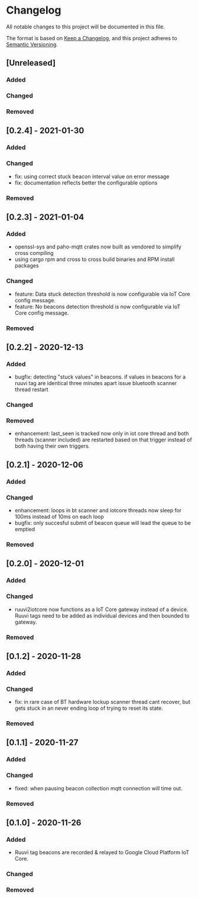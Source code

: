 # Changelog
All notable changes to this project will be documented in this file.

The format is based on [Keep a Changelog](https://keepachangelog.com/en/1.0.0/),
and this project adheres to [Semantic Versioning](https://semver.org/spec/v2.0.0.html).

## [Unreleased]
### Added
### Changed
### Removed

## [0.2.4] - 2021-01-30
### Added
### Changed
- fix: using correct stuck beacon interval value on error message
- fix: documentation reflects better the configurable options
### Removed

## [0.2.3] - 2021-01-04
### Added
- openssl-sys and paho-mqtt crates now built as vendored to simplify cross compiling
- using cargo rpm and cross to cross build binaries and RPM install packages

### Changed
- feature: Data stuck detection threshold is now configurable via IoT Core config message.
- feature: No beacons detection threshold is now configurable via IoT Core config message.

### Removed

## [0.2.2] - 2020-12-13
### Added
- bugfix: detecting "stuck values" in beacons. if values in beacons for a ruuvi tag are identical three minutes apart issue bluetooth scanner thread restart
### Changed

### Removed
- enhancement: last_seen is tracked now only in iot core thread and both threads (scanner included) are restarted based on that trigger instead of both having their own triggers.
## [0.2.1] - 2020-12-06
### Added

### Changed
- enhancement: loops in bt scanner and iotcore threads now sleep for 100ms instead of 10ms on each loop
- bugfix: only succesful submit of beacon queue will lead the queue to be emptied

### Removed

## [0.2.0] - 2020-12-01
### Added

### Changed
- ruuvi2iotcore now functions as a IoT Core gateway instead of a device. Ruuvi tags need to be added as individual devices and then bounded to gateway.

### Removed

## [0.1.2] - 2020-11-28
### Added

### Changed
- fix: in rare case of BT hardware lockup scanner thread cant recover, but gets stuck in an never ending loop of trying to reset its state.

### Removed

## [0.1.1] - 2020-11-27
### Added

### Changed
- fixed: when pausing beacon collection mqtt connection will time out.

### Removed

## [0.1.0] - 2020-11-26
### Added
- Ruuvi tag beacons are recorded & relayed to Google Cloud Platform IoT Core.

### Changed

### Removed
